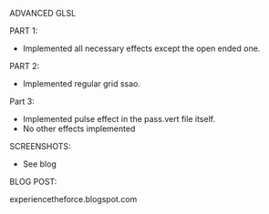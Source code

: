 ADVANCED GLSL


PART 1:

- Implemented all necessary effects except the open ended one.


PART 2:

- Implemented regular grid ssao.


Part 3:

- Implemented pulse effect in the pass.vert file itself.
- No other effects implemented


SCREENSHOTS:

- See blog


BLOG POST: 
   
experiencetheforce.blogspot.com